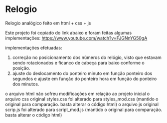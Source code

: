 # Relogio
Relogio analógico feito em html + css + js

Este projeto foi copiado do link abaixo e foram feitas algumas implementações:
https://www.youtube.com/watch?v=FJGNnYG50gA

implementações efetuadas:
1) correção no posicionamento dos números do relógio, visto que estavam sendo rotacionados e ficanco de cabeça para baixo conforme o posição.
2) ajuste do deslocamento do ponteiro minuto em função ponteiro dos segundos e ajuste em função do ponteiro hora em função do ponteiro dos minutos.

o arquivo html não sofreu modificações em relação ao projeto inicial
o arquivo css original styles.css foi alterado para styles_mod.css (mantido o original para comparação. basta alterar o código html)
o arquivo js original scrip.js foi alterado para script_mod.js (mantido o original para comparação. basta alterar o código html)
